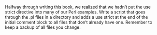 Halfway through writing this book, we realized that we hadn’t put the use strict directive into many of our Perl examples. Write a script that goes through the .pl files in a directory and adds a use strict at the end of
the initial comment block to all files that don’t already have one. Remember to keep a backup of all files you change.